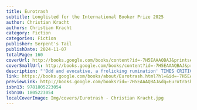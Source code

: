 ```yaml
---
title: Eurotrash
subtitle: Longlisted for the International Booker Prize 2025
author: Christian Kracht
authors: Christian Kracht
category: Fiction
categories: Fiction
publisher: Serpent's Tail
publishDate: 2024-11-07
totalPage: 160
coverUrl: http://books.google.com/books/content?id=-7H5EAAAQBAJ&printsec=frontcover&img=1&zoom=1&source=gbs_api
coverSmallUrl: http://books.google.com/books/content?id=-7H5EAAAQBAJ&printsec=frontcover&img=1&zoom=5&source=gbs_api
description: "'Odd and evocative, a frolicking rumination' TIMES CRITICS' BEST BOOK OF 2024 'Hilarious, unsettling and unexpectedly moving' FINANCIAL TIMES BEST TRANSLATED BOOK OF 2024 'Resonant and spiky' DAILY MAIL 'Brilliantly caustic' i PAPER Realising he and she are the very worst kind of people, a middle-aged man embarks on a dubious road trip through Switzerland with his eighty-year-old mother, recently discharged from a mental institution. Traversing the country in a hired cab, they attempt to give away the wealth she has amassed from investing in the arms industry, but a fortune of such immensity is surprisingly hard to squander. Haunted in different ways by the figure of her father, an ardent supporter of Nazism, mother and son can no longer avoid delving into the darkest truths about their past. Eurotrash is a bitterly funny, vertiginous mirror-cabinet of familial and historical reckoning. The pair's tragicomic quest is punctuated by the tenderness and spite meted out between two people who cannot escape one another. Intensely personal and unsparingly critical, Eurotrash is a disorientingly brilliant novel by a writer at the pinnacle of his powers. Praise for Christian Kracht: 'Christian Kracht is the great German-language writer of his generation' Joshua Cohen 'Astonishing and captivating' Karl Ove Knausgaard TRANSLATED BY DANIEL BOWLES"
link: https://books.google.com/books/about/Eurotrash.html?hl=&id=-7H5EAAAQBAJ
previewLink: http://books.google.com/books?id=-7H5EAAAQBAJ&dq=Eurotrash+Kracht&hl=&as_pt=BOOKS&cd=5&source=gbs_api
isbn13: 9781805223054
isbn10: 1805223054
localCoverImage: Img/covers/Eurotrash - Christian Kracht.jpg
---
```

